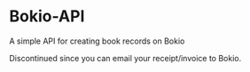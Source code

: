 # Bokio-API
A simple API for creating book records on Bokio

Discontinued since you can email your receipt/invoice to Bokio.
